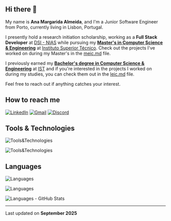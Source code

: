 ## Hi there 👋

My name is **Ana Margarida Almeida**, and I'm a Junior Software Engineer from Porto, currently living in Lisbon, Portugal.

I presently hold a research initiation scholarship, working as a **Full Stack Developer** at [DSI - NIAS](https://si.tecnico.ulisboa.pt/en/os-servicos-de-informatica/organizacao/#NIAS_link) while pursuing my **[Master's in Computer Science & Engineering](https://tecnico.ulisboa.pt/en/education/courses/masters-programmes/computer-science-and-engineering/)** at [Instituto Superior Técnico](https://tecnico.ulisboa.pt). Check out the projects I've worked on during my Master's in the [meic.md](./meic.md) file.

I previously earned my **[Bachelor's degree in Computer Science & Engineering](https://tecnico.ulisboa.pt/en/education/courses/undergraduate-programmes/computer-science-and-engineering/)** at [IST](https://tecnico.ulisboa.pt) and if you're interested in the projects I worked on during my studies, you can check them out in the [leic.md](./leic.md) file.

Feel free to reach out if anything catches your interest.

## How to reach me

[![LinkedIn](https://skillicons.dev/icons?i=linkedin)](https://www.linkedin.com/in/ana-mc-almeida/)
[![Gmail](https://skillicons.dev/icons?i=gmail)](mailto:ana.margarida2004@gmail.com)
[![Discord](https://skillicons.dev/icons?i=discord)](https://discordapp.com/users/ana_mc_almeida)

## Tools & Technologies

![Tools&Technologies](https://skillicons.dev/icons?i=git,docker,nodejs,vue,mongodb,postman,jest)

![Tools&Technologies](https://skillicons.dev/icons?i=elasticsearch,figma,azure,babel,bootstrap,flutter,dotnet,npm,pinia,vite,cypress,maven,postgres,threejs,d3)

## Languages

![Languages](https://skillicons.dev/icons?i=javascript,java,python,mysql,html,css,scss)

![Languages](https://skillicons.dev/icons?i=cs,md,c,cpp,sqlite,php,r)

![Languages - GitHub Stats](https://github-readme-stats.vercel.app/api/top-langs/?username=ana-mc-almeida&count_private=true&langs_count=10&layout=compact&theme=dark&hide=Jupyter%20Notebook)

---

Last updated on **September 2025**
